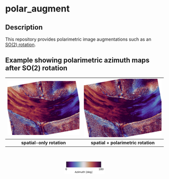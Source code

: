 # polar_augment

## Description

This repository provides polarimetric image augmentations such as an [SO(2) rotation](simulate_rotation_script.py).

## Example showing polarimetric azimuth maps after SO(2) rotation

| ![RotationAnimation](docs/animation_with_alpha_wo.gif) | ![RotationAnimation](docs/animation_with_alpha_rect.gif) |
|:--------------------------:|:--------------------------:|
| **spatial-only rotation** | **spatial + polarimetric rotation** |

<br>
<p align="center">
  <img src="docs/color_bar.svg" alt="Colorbar" width="25%" />
</p>